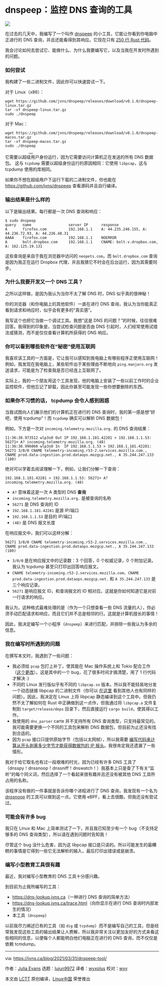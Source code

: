 [#]: subject: (A tool to spy on your DNS queries: dnspeep)
[#]: via: (https://jvns.ca/blog/2021/03/31/dnspeep-tool/)
[#]: author: (Julia Evans https://jvns.ca/)
[#]: collector: (lujun9972)
[#]: translator: (wyxplus)
[#]: reviewer: (wxy)
[#]: publisher: ( )
[#]: url: ( )

dnspeep：监控 DNS 查询的工具
======

![](https://img.linux.net.cn/data/attachment/album/202105/02/191521i4ycjm7veln426vy.jpg)

在过去的几天中，我编写了一个叫作 [dnspeep][1] 的小工具，它能让你看到你电脑中正进行的 DNS 查询，并且还能看得到其响应。它现在只有 [250 行 Rust 代码][2]。

我会讨论如何去尝试它、能做什么、为什么我要编写它，以及当我在开发时所遇到的问题。

### 如何尝试

我构建了一些二进制文件，因此你可以快速尝试一下。

对于 Linux（x86）：

```
wget https://github.com/jvns/dnspeep/releases/download/v0.1.0/dnspeep-linux.tar.gz
tar -xf dnspeep-linux.tar.gz
sudo ./dnspeep
```

对于 Mac：

```
wget https://github.com/jvns/dnspeep/releases/download/v0.1.0/dnspeep-macos.tar.gz
tar -xf dnspeep-macos.tar.gz
sudo ./dnspeep
```

它需要以<ruby>超级用户<rt>root</rt></ruby>身份运行，因为它需要访问计算机正在发送的所有 DNS 数据包。 这与 `tcpdump` 需要以超级身份运行的原因相同：它使用 `libpcap`，这与 tcpdump 使用的库相同。 

如果你不想在超级用户下运行下载的二进制文件，你也能在 <https://github.com/jvns/dnspeep> 查看源码并且自行编译。

### 输出结果是什么样的

以下是输出结果。每行都是一次 DNS 查询和响应：

```
$ sudo dnspeep
query   name                 server IP      response
A       firefox.com          192.168.1.1    A: 44.235.246.155, A: 44.236.72.93, A: 44.236.48.31
AAAA    firefox.com          192.168.1.1    NOERROR
A       bolt.dropbox.com     192.168.1.1    CNAME: bolt.v.dropbox.com, A: 162.125.19.131
```

这些查询是来自于我在浏览器中访问的 `neopets.com`，而 `bolt.dropbox.com` 查询是因为我正在运行 Dropbox 代理，并且我猜它不时会在后台运行，因为其需要同步。

### 为什么我要开发又一个 DNS 工具？

之所以这样做，是因为我认为当你不太了解 DNS 时，DNS 似乎真的很神秘！

你的浏览器（和你电脑上的其他软件）一直在进行 DNS 查询，我认为当你能真正看到请求和响应时，似乎会有更多的“真实感”。

我写这个也把它当做一个调试工具。我想“这是 DNS 的问题？”的时候，往往很难回答。我得到的印象是，当尝试检查问题是否由 DNS 引起时，人们经常使用试错法或猜测，而不是仅仅查看计算机所获得的 DNS 响应。

### 你可以看到哪些软件在“秘密”使用互联网

我喜欢该工具的一方面是，它让我可以感知到我电脑上有哪些程序正使用互联网！例如，我发现在我电脑上，某些软件出于某些理由不断地向 `ping.manjaro.org` 发送请求，可能是为了检查我是否已经连上互联网了。

实际上，我的一个朋友用这个工具发现，他的电脑上安装了一些以前工作时的企业监控软件，但他忘记了卸载，因此你甚至可能发现一些你想要删除的东西。

### 如果你不习惯的话， tcpdump 会令人感到困惑

当我试图向人们展示他们的计算机正在进行的 DNS 查询时，我的第一感是想“好吧，使用 tcpdump”！而 `tcpdump` 确实可以解析 DNS 数据包！

例如，下方是一次对 `incoming.telemetry.mozilla.org.` 的 DNS 查询结果：

```
11:36:38.973512 wlp3s0 Out IP 192.168.1.181.42281 > 192.168.1.1.53: 56271+ A? incoming.telemetry.mozilla.org. (48)
11:36:38.996060 wlp3s0 In  IP 192.168.1.1.53 > 192.168.1.181.42281: 56271 3/0/0 CNAME telemetry-incoming.r53-2.services.mozilla.com., CNAME prod.data-ingestion.prod.dataops.mozgcp.net., A 35.244.247.133 (180)
```

绝对可以学着去阅读理解一下，例如，让我们分解一下查询：

`192.168.1.181.42281 > 192.168.1.1.53: 56271+ A? incoming.telemetry.mozilla.org. (48)`

 * `A?` 意味着这是一次 A 类型的 DNS **查询**
 * `incoming.telemetry.mozilla.org.` 是被查询的名称
 * `56271` 是 DNS 查询的 ID
 * `192.168.1.181.42281` 是源 IP/端口
 * `192.168.1.1.53` 是目的 IP/端口
 * `(48)` 是 DNS 报文长度

在响应报文中，我们可以这样分解：

`56271 3/0/0 CNAME telemetry-incoming.r53-2.services.mozilla.com., CNAME prod.data-ingestion.prod.dataops.mozgcp.net., A 35.244.247.133 (180)`

  * `3/0/0` 是在响应报文中的记录数：3 个回答，0 个权威记录，0 个附加记录。我认为 tcpdump 甚至只打印出回答响应报文。
  * `CNAME telemetry-incoming.r53-2.services.mozilla.com`、`CNAME prod.data-ingestion.prod.dataops.mozgcp.net.` 和 `A 35.244.247.133` 是三个响应记录。
  *  `56271` 是响应报文 ID，和查询报文的 ID 相对应。这就是你如何知道它是对前一行请求的响应。

我认为，这种格式最难处理的是（作为一个只想查看一些 DNS 流量的人），你必须手动匹配请求和响应，而且它们并不总是相邻的行。这就是计算机擅长的事情！

因此，我决定编写一个小程序（`dnspeep`）来进行匹配，并排除一些我认为多余的信息。

### 我在编写时所遇到的问题

在撰写本文时，我遇到了一些问题：

  * 我必须给 `pcap` 包打上补丁，使其能在 Mac 操作系统上和 Tokio 配合工作（[这个更改][3]）。这是其中的一个 bug，花了很多时间才搞清楚，用了 1 行代码才解决 :)
  * 不同的 Linux 发行版似乎有不同的 `libpcap.so` 版本。所以我不能轻易地分发一个动态链接 libpcap 的二进制文件（你可以 [在这里][4] 看到其他人也有同样的问题）。因此，我决定在 Linux 上将 libpcap 静态编译到这个工具中。但我仍然不太了解如何在 Rust 中正确做到这一点作，但我通过将 `libpcap.a` 文件复制到 `target/release/deps` 目录下，然后直接运行 `cargo build`，使其得以工作。
  * 我使用的 `dns_parser` carte 并不支持所有 DNS 查询类型，只支持最常见的。我可能需要更换一个不同的工具包来解析 DNS 数据包，但目前为止还没有找到合适的。
  * 因为 `pcap` 接口只提供原始字节（包括以太网帧），所以我需要 [编写代码来计算从开头剥离多少字节才能获得数据包的 IP 报头][5]。我很肯定我还遗漏了一些情形。

我对于给它取名也有过一段艰难的时光，因为已经有许多 DNS 工具了（dnsspy！dnssnoop！dnssniff！dnswatch！）我基本上只是查了下有关“监听”的每个同义词，然后选择了一个看起来很有趣并且还没有被其他 DNS 工具所占用的名称。

该程序没有做的一件事就是告诉你哪个进程进行了 DNS 查询，我发现有一个名为 [dnssnoop][6] 的工具可以做到这一点。它使用 eBPF，看上去很酷，但我还没有尝试过。

### 可能会有许多 bug

我只在 Linux 和 Mac 上简单测试了一下，并且我已知至少有一个 bug（不支持足够多的 DNS 查询类型），所以请在遇到问题时告知我！

尽管这个 bug 没什么危害，因为这 libpcap 接口是只读的。所以可能发生的最糟糕的事情是它得到一些它无法解析的输入，最后打印出错误或是崩溃。

### 编写小型教育工具很有趣

最近，我对编写小型教育的 DNS 工具十分感兴趣。

到目前为止我所编写的工具：

  * <https://dns-lookup.jvns.ca>（一种进行 DNS 查询的简单方法）
  * <https://dns-lookup.jvns.ca/trace.html>（向你显示在进行 DNS 查询时内部发生的情况）
  * 本工具（`dnspeep`）

以前我尽力阐述已有的工具（如 `dig` 或 `tcpdump`）而不是编写自己的工具，但是经常我发现这些工具的输出结果让人费解，所以我非常关注以更加友好的方式来看这些相同的信息，以便每个人都能明白他们电脑正在进行的 DNS 查询，而不仅仅是依赖 tcmdump。

--------------------------------------------------------------------------------

via: https://jvns.ca/blog/2021/03/31/dnspeep-tool/

作者：[Julia Evans][a]
选题：[lujun9972][b]
译者：[wyxplus](https://github.com/wyxplus)
校对：[wxy](https://github.com/wxy)

本文由 [LCTT](https://github.com/LCTT/TranslateProject) 原创编译，[Linux中国](https://linux.cn/) 荣誉推出

[a]: https://jvns.ca/
[b]: https://github.com/lujun9972
[1]: https://github.com/jvns/dnspeep
[2]: https://github.com/jvns/dnspeep/blob/f5780dc822df5151f83703f05c767dad830bd3b2/src/main.rs
[3]: https://github.com/ebfull/pcap/pull/168
[4]: https://github.com/google/gopacket/issues/734
[5]: https://github.com/jvns/dnspeep/blob/f5780dc822df5151f83703f05c767dad830bd3b2/src/main.rs#L136
[6]: https://github.com/lilydjwg/dnssnoop
